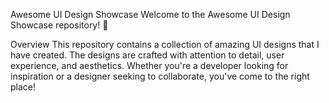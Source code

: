 Awesome UI Design Showcase
Welcome to the Awesome UI Design Showcase repository! 🚀

Overview
This repository contains a collection of amazing UI designs that I have created. 
The designs are crafted with attention to detail, user experience, and aesthetics. Whether you're a developer looking for inspiration or a designer seeking to collaborate,
you've come to the right place!
